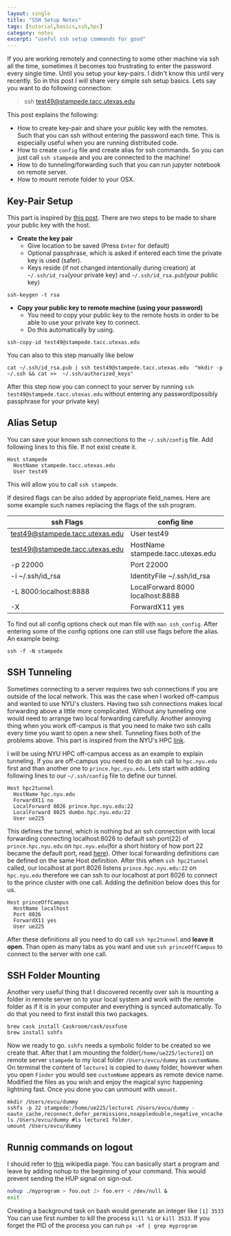 ```yaml
---
layout: single
title: "SSH Setup Notes"
tags: [tutorial,basics,ssh,hpc]
category: notes
excerpt: "useful ssh setup commands for good"
---
```

If you are working remotely and connecting to some other machine via ssh all the time, sometimes it becomes too frustrating to enter the password every single time. Until you setup your key-pairs. I didn't know this until very recently. So in this post I will share very simple ssh setup basics. Lets say you want to do following connection:

> ssh test49@stampede.tacc.utexas.edu

This post explains the following:
- How to create key-pair and share your public key with the remotes. Such that you can ssh without entering the password each time. This is especially useful when you are running distributed code.
- How to create `config` file and create alias for ssh commands. So you can just call `ssh stampede` and you are connected to the machine!
- How to do tunneling/forwarding such that you can run jupyter notebook on remote server.
- How to mount remote folder to your OSX.


## Key-Pair Setup
This part is inspired by [this post](https://www.digitalocean.com/community/tutorials/how-to-set-up-ssh-keys--2). There are two steps to be made to share your public key with the host.

- __Create the key pair__
    - Give location to be saved (Press `Enter` for default)
    - Optional passphrase, which is asked if entered each time the private key is used (safer).
    - Keys reside (if not changed intentionally during creation) at `~/.ssh/id_rsa`(your private key) and `~/.ssh/id_rsa.pub`(your public key)

```
ssh-keygen -t rsa
```

- __Copy your public key to remote machine (using your password)__
    - You need to copy your public key to the remote hosts in order to be able to use your private key to connect.
    - Do this automatically by using.
```
ssh-copy-id test49@stampede.tacc.utexas.edu
```
   You can also to this step manually like below
```
cat ~/.ssh/id_rsa.pub | ssh test49@stampede.tacc.utexas.edu  "mkdir -p ~/.ssh && cat >>  ~/.ssh/authorized_keys"
```
   After this step now you can connect to your server by running `ssh test49@stampede.tacc.utexas.edu` without entering any password(possibly passphrase for your private key)

## Alias Setup
You can save your known ssh connections to the `~/.ssh/config` file. Add following lines to this file. If not exist create it.
```
Host stampede
  HostName stampede.tacc.utexas.edu
  User test49
```
   This will allow you to call `ssh stampede`.

   If desired flags can be also added by appropriate field_names. Here are some example such names replacing the flags of the ssh program.

| ssh Flags | config line |
| ---- | ----------------- |
|test49@stampede.tacc.utexas.edu | User test49|
|test49@stampede.tacc.utexas.edu | HostName stampede.tacc.utexas.edu |
| -p 22000 |  Port 22000 |
| -i ~/.ssh/id_rsa | IdentityFile ~/.ssh/id_rsa |
| -L 8000:localhost:8888 |  LocalForward 8000 localhost:8888 |
| -X | ForwardX11 yes |

To find out all config options check out man file with `man ssh_config`. After entering some of the config options one can still use flags before the alias. An example being:

    ssh -f -N stampede

## SSH Tunneling
Sometimes connecting to a server requires two ssh connections if you are outside of the local network. This was the case when I worked off-campus and wanted to use NYU's clusters. Having two ssh connections makes local forwarding above a little more complicated. Without any tunneling one would need to arrange two local forwarding carefully. Another annoying thing when you work off-campus is that you need to make two ssh calls every time you want to open a new shell. Tunneling fixes both of the problems above. This part is inspired from the NYU's HPC [link](https://wikis.nyu.edu/display/NYUHPC/SSH+tunneling+overview).

I will be using NYU HPC off-campus access as an example to explain tunneling. If you are off-campus you need to do an ssh call to `hpc.nyu.edu` first and than another one to `prince.hpc.nyu.edu`. Lets start with adding following lines to our `~/.ssh/config` file to define our tunnel.

```
Host hpc2tunnel
  HostName hpc.nyu.edu
  ForwardX11 no
  LocalForward 8026 prince.hpc.nyu.edu:22
  LocalForward 8025 dumbo.hpc.nyu.edu:22
  User ue225
```

This defines the tunnel, which is nothing but an ssh connection with local forwarding connecting localhost:8026 to default ssh port(22) of `prince.hpc.nyu.edu` on `hpc.nyu.edu`(for a short history of how port 22 became the default port, read [here](https://www.ssh.com/ssh/port)). Other local forwarding definitions can be defined on the same Host definition. After this when `ssh hpc2tunnel` called, our localhost at port 8026 listens `prince.hpc.nyu.edu:22` on `hpc.nyu.edu` therefore we can ssh to our localhost at port 8026 to connect to the prince cluster with one call. Adding the definition below does this for us.
```
Host princeOffCampus
  HostName localhost
  Port 8026
  ForwardX11 yes
  User ue225
```

After these definitions all you need to do call `ssh hpc2tunnel` and __leave it open__. Than open as many tabs as you want and use `ssh princeOffCampus` to connect to the server with one call.

## SSH Folder Mounting
Another very useful thing that I discovered recently over ssh is mounting a folder in remote server on to your local system and work with the remote folder as if it is in your computer and everything is synced automatically. To do that you need to first install this two packages.

```
brew cask install Caskroom/cask/osxfuse
brew install sshfs
```

Now we ready to go. `sshfs` needs a symbolic folder to be created so we create that. After that I am mounting the folder(`/home/ue225/lecture1`) on remote server `stampede` to my local folder `/Users/evcu/dummy` as `customName`. On terminal the content of `lecture1` is copied to `dummy` folder, however when you open `Finder` you would see `customName` appears as remote device name. Modified the files as you wish and enjoy the magical sync happening lightning fast. Once you done you can unmount with `umount`.

```
mkdir /Users/evcu/dummy
sshfs -p 22 stampede:/home/ue225/lecture1 /Users/evcu/dummy -oauto_cache,reconnect,defer_permissions,noappledouble,negative_vncache,volname=customName,transform_symlinks,follow_symlinks
ls /Users/evcu/dummy #ls lecture1 folder.
umount /Users/evcu/dummy
```

## Runnig commands on logout
I should refer to [this](https://en.wikipedia.org/wiki/Nohup) wikipedia page. You can basically start a program and leave by adding nohup to the beginning of your command. This would prevent sending the HUP signal on sign-out.

```bash
nohup ./myprogram > foo.out 2> foo.err < /dev/null &
exit
```
Creating a background task on bash would generate an integer like `[1] 3533` You can use first number to kill the process `kill %1` or `kill 3533`. If you forget the PID of the process you can run `ps -ef | grep myprogram`
